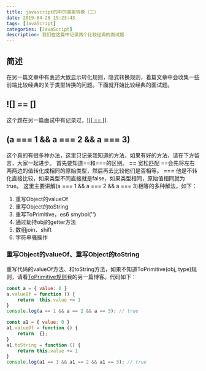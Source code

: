 ```yaml
---
title: javascript的中的类型转换（三）
date: 2019-04-28 19:23:43
tags: [JavaScript]
categories: [JavaScript]
description: 我们在这篇中记录两个比较经典的面试题
---
```

## 简述
在另一篇文章中有表述大致显示转化规则，隐式转换规则，着篇文章中会收集一些前端比较经典的关于类型转换的问题。下面就开始比较经典的面试题。
## ![] == []
这个题在另一篇面试中有记录过，[![] == []](/blog/javascript/javascript-false-true.html).
## (a === 1 && a === 2 && a === 3)
这个真的有很多种办法，这里只记录我知道的方法，如果有好的方法，请在下方留言，大家一起进步。
首先要知道==和===的区别。
**==**
宽松匹配 ==会先将左右两两边的值转化成相同的原始类型，然后再去比较他们是否相等。
**===**
他是不转化直接比较，如果类型不同直接就是false，如果类型相同，原始值相同就为true。
这里主要讲解(a === 1 && a === 2 && a === 3)相等的多种解法，如下：
1. 重写Object的valueOf
2. 重写Object的toString
3. 重写ToPrimitive，es6 smybol('')
4. 通过劫持obj的getter方法
5. 数组join、shift
6. 字符串骚操作

### 重写Object的valueOf、重写Object的toString
重写代码的valueOf方法、和toString方法，如果不知道ToPrimitive(obj, type)规则，请看[ToPrimitive规则](/blog/javascript/javascript-type-one-question.html)我的另一篇博客。代码如下：
```javascript
const a = { value: 0 }
a.valueOf = function () {
    return  this.value += 1
}
console.log(a == 1 && a == 2 && a == 3); // true

const a1 = { value: 0 }
a1.valueOf = function () {
    return  {};
}
a1.toString = function () {
    return this.value += 1
}
console.log(a1 == 1 && a1 == 2 && a1 == 3); // true

```
###